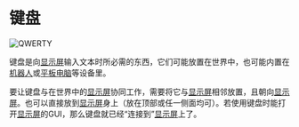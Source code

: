 # 键盘

![QWERTY](oredict:opencomputers:keyboard)

键盘是向[显示屏](screen1.md)输入文本时所必需的东西，它们可能放置在世界中，也可能内置在[机器人](robot.md)或[平板电脑](../item/tablet.md)等设备里。

要让键盘与在世界中的[显示屏](screen1.md)协同工作，需要将它与[显示屏](screen1.md)相邻放置，且朝向[显示屏](screen1.md)。也可以直接放到[显示屏](screen1.md)身上（放在顶部或任一侧面均可）。若使用键盘时能打开[显示屏](screen1.md)的GUI，那么键盘就已经“连接到”[显示屏](screen1.md)上了。

